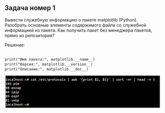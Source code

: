## Задача номер 1

Вывести служебную информацию о пакете matplotlib (Python). Разобрать основные элементы содержимого файла со служебной информацией из пакета. Как получить пакет без менеджера пакетов, прямо из репозитория?


Решение:
```import matplotlib

print("Имя пакета:", matplotlib.__name__)
print("Версия:", matplotlib.__version__)
print("Описание:", matplotlib.__doc__)
```


![image](pictures/image.png)
